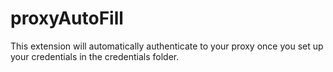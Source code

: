 # proxyAutoFill
This extension will automatically authenticate to your proxy once you set up your credentials in the credentials folder.
